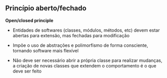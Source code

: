 ## Princípio aberto/fechado
**Open/closed principle**

- Entidades de softwares (classes, módulos, métodos, etc) devem estar abertas para extensão, mas fechadas para modificação

- Impõe o uso de abstrações e polimorfismo de forma consciente, tornando software mais flexível

- Não deve ser necessário abrir a própria classe para realizar mudanças, a criação de novas classes que extendem o comportamento é o que deve ser feito
